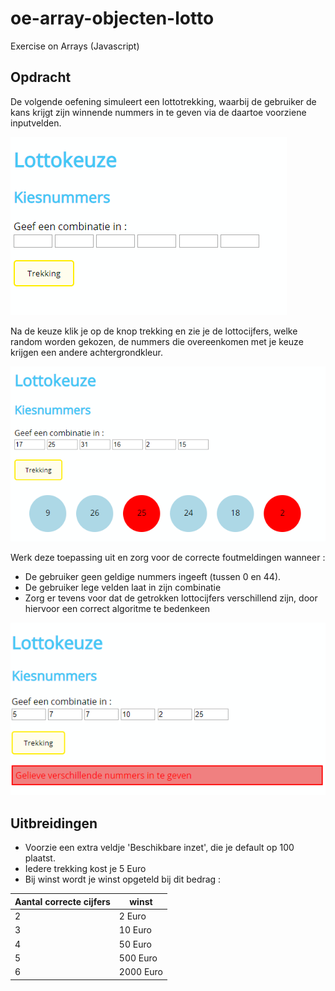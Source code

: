 # oe-array-objecten-lotto
Exercise on Arrays (Javascript)

## Opdracht
De volgende oefening simuleert een lottotrekking, waarbij de gebruiker de kans krijgt zijn winnende nummers in te geven via de daartoe voorziene inputvelden.

![Startsituatie](img/Lotto_Start.png)

Na de keuze klik je op de knop trekking en zie je de lottocijfers, welke random worden gekozen, de nummers die overeenkomen met je keuze krijgen een andere achtergrondkleur.

![Standaard_Output](img/Lotto_Standaard.png)

Werk deze toepassing uit en zorg voor de correcte foutmeldingen wanneer :
- De gebruiker geen geldige nummers ingeeft (tussen 0 en 44).
- De gebruiker lege velden laat in zijn combinatie
- Zorg er tevens voor dat de getrokken lottocijfers verschillend zijn, door hiervoor een correct algoritme te bedenkeen


![Voorbeeld_Foutmelding](img/Lotto_Foutmelding.png)


## Uitbreidingen
- Voorzie een extra veldje 'Beschikbare inzet', die je default op 100 plaatst.
- Iedere trekking kost je 5 Euro
- Bij winst wordt je winst opgeteld bij dit bedrag :

 Aantal correcte cijfers | winst
 ----------------------- | -----
 2  | 2 Euro
 3 | 10 Euro
 4 | 50 Euro
 5 | 500 Euro
 6 | 2000 Euro

